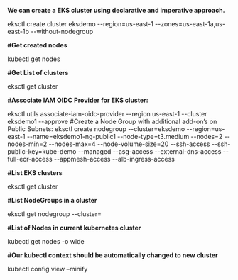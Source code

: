**We can create a EKS cluster using declarative and imperative approach.** 

eksctl create cluster eksdemo --region=us-east-1 --zones=us-east-1a,us-east-1b  --without-nodegroup

**#Get created nodes**

kubectl get nodes

**#Get List of clusters**

eksctl get cluster

**#Associate IAM OIDC Provider for EKS cluster:**

eksctl utils associate-iam-oidc-provider --region us-east-1 --cluster eksdemo1 --approve
#Create a Node Group with additional add-on’s on Public Subnets:
eksctl create nodegroup --cluster=eksdemo --region=us-east-1 --name=eksdemo1-ng-public1 --node-type=t3.medium --nodes=2 --nodes-min=2 --nodes-max=4 --node-volume-size=20 --ssh-access --ssh-public-key=kube-demo --managed --asg-access --external-dns-access --full-ecr-access --appmesh-access --alb-ingress-access

**#List EKS clusters**

eksctl get cluster

**#List NodeGroups in a cluster**

eksctl get nodegroup --cluster=<clusterName>

**#List of Nodes in current kubernetes cluster**

kubectl get nodes -o wide

**#Our kubectl context should be automatically changed to new cluster**

kubectl config view –minify
